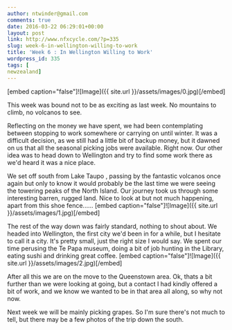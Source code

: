 ```yaml
---
author: ntwinder@gmail.com
comments: true
date: 2016-03-22 06:29:01+00:00
layout: post
link: http://www.nfxcycle.com/?p=335
slug: week-6-in-wellington-willing-to-work
title: 'Week 6 : In Wellington Willing to Work'
wordpress_id: 335
tags: [
newzealand]
---
```


[embed caption="false"]![Image]({{ site.url }}/assets/images/0.jpg)[/embed]

This week was bound not to be as exciting as last week. No mountains to climb, no volcanos to see.  

Reflecting on the money we have spent, we had been contemplating between stopping to work somewhere or carrying on until winter. It was a difficult decision, as we still had a little bit of backup money, but it dawned on us that all the seasonal picking jobs were available. Right now.  Our other idea was to head down to Wellington and try to find some work there as we'd heard it was a nice place. 

We set off south from Lake Taupo , passing by the fantastic volcanos once again but only to know it would probably be the last time we were seeing the towering peaks of the North Island. Our journey took us through some interesting barren, rugged land. Nice to look at but not much happening, apart from this shoe fence......
[embed caption="false"]![Image]({{ site.url }}/assets/images/1.jpg)[/embed]


The rest of the way down was fairly standard, nothing to shout about. We headed into Wellington, the first city we'd been in for a while, but I hesitate to call it a city. It's pretty small, just the right size I would say. We spent our time perusing the Te Papa museum, doing a bit of job hunting in the Library, eating sushi and drinking great coffee.
[embed caption="false"]![Image]({{ site.url }}/assets/images/2.jpg)[/embed]


After all this we are on the move to the Queenstown area. Ok, thats a bit further than we were looking at going, but a contact I had kindly offered a bit of work, and we know we wanted to be in that area all along, so why not now.

Next week we will be mainly picking grapes. So I'm sure there's not much to tell, but there may be a few photos of the trip down the south.
